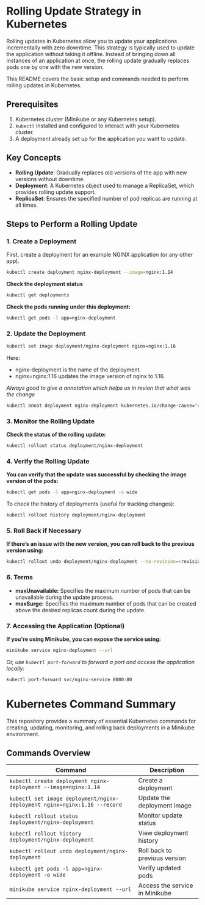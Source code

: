 # Rolling Update Strategy in Kubernetes

Rolling updates in Kubernetes allow you to update your applications incrementally with zero downtime. This strategy is typically used to update the application without taking it offline. Instead of bringing down all instances of an application at once, the rolling update gradually replaces pods one by one with the new version.

This README covers the basic setup and commands needed to perform rolling updates in Kubernetes.

## Prerequisites

1. Kubernetes cluster (Minikube or any Kubernetes setup).
2. `kubectl` installed and configured to interact with your Kubernetes cluster.
3. A deployment already set up for the application you want to update.

## Key Concepts

- **Rolling Update**: Gradually replaces old versions of the app with new versions without downtime.
- **Deployment**: A Kubernetes object used to manage a ReplicaSet, which provides rolling update support.
- **ReplicaSet**: Ensures the specified number of pod replicas are running at all times.

## Steps to Perform a Rolling Update

### 1. Create a Deployment

First, create a deployment for an example NGINX application (or any other app).

```bash
kubectl create deployment nginx-deployment --image=nginx:1.14
```

**Check the deployment status**

```bash
kubectl get deployments
```

**Check the pods running under this deployment:**

```bash
kubectl get pods -l app=nginx-deployment
```

### 2. Update the Deployment

```bash
kubectl set image deployment/nginx-deployment nginx=nginx:1.16
```

Here:

- nginx-deployment is the name of the deployment.
- nginx=nginx:1.16 updates the image version of nginx to 1.16.

*Always good to give a annotation which helps us in revion that what was the change*

  ```bash
  kubectl annot deployment nginx-deployment kubernetes.io/change-cause="update image to nginx-1.16"
  ```

### 3. Monitor the Rolling Update

**Check the status of the rolling update:**

```bash
kubectl rollout status deployment/nginx-deployment
```

### 4. Verify the Rolling Update

**You can verify that the update was successful by checking the image version of the pods:**

```bash
kubectl get pods -l app=nginx-deployment -o wide
```

To check the history of deployments (useful for tracking changes):

```bash
kubectl rollout history deployment/nginx-deployment
```

### 5. Roll Back if Necessary

**If there’s an issue with the new version, you can roll back to the previous version using:**

```bash
kubectl rollout undo deployment/nginx-deployment --to-revision=<revision no>
```

### 6. Terms

- **maxUnavailable:** Specifies the maximum number of pods that can be unavailable during the update process.
- **maxSurge:** Specifies the maximum number of pods that can be created above the desired replicas count during the update.

### 7. Accessing the Application (Optional)

**If you're using Minikube, you can expose the service using:**

```bash
minikube service nginx-deployment --url
```

*Or, use `kubectl port-forward` to forward a port and access the application locally:*

```bash
kubectl port-forward svc/nginx-service 8080:80
```

# Kubernetes Command Summary

This repository provides a summary of essential Kubernetes commands for creating, updating, monitoring, and rolling back deployments in a Minikube environment.

## Commands Overview

| Command | Description |
| ------- | ----------- |
| `kubectl create deployment nginx-deployment --image=nginx:1.14` | Create a deployment |
| `kubectl set image deployment/nginx-deployment nginx=nginx:1.16 --record` | Update the deployment image |
| `kubectl rollout status deployment/nginx-deployment` | Monitor update status |
| `kubectl rollout history deployment/nginx-deployment` | View deployment history |
| `kubectl rollout undo deployment/nginx-deployment` | Roll back to previous version |
| `kubectl get pods -l app=nginx-deployment -o wide` | Verify updated pods |
| `minikube service nginx-deployment --url` | Access the service in Minikube |

